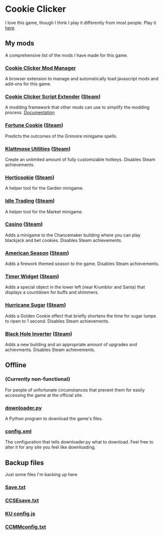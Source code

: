 # Cookie Clicker

I love this game, though I think I play it differently from most people. Play it [here](https://orteil.dashnet.org/cookieclicker/).

## My mods

A comprehensive list of the mods I have made for this game.

### [Cookie Clicker Mod Manager](https://github.com/klattmose/CookieClickerModManager)

A browser extension to manage and automatically load javascript mods and add-ons for this game.

### [Cookie Clicker Script Extender](https://klattmose.github.io/CookieClicker/CCSE.js)  ([Steam](https://klattmose.github.io/CookieClicker/SteamMods/CCSE.zip))

A modding framework that other mods can use to simplify the modding process. [Documentation](https://klattmose.github.io/CookieClicker/CCSE-POCs/)

### [Fortune Cookie](https://klattmose.github.io/CookieClicker/FortuneCookie.js)  ([Steam](https://klattmose.github.io/CookieClicker/SteamMods/FortuneCookie.zip))

Predicts the outcomes of the Grimoire minigame spells.

### [Klattmose Utilities](https://klattmose.github.io/CookieClicker/KlattmoseUtilities.js)  ([Steam](https://klattmose.github.io/CookieClicker/SteamMods/KlattmoseUtilities.zip))

Create an unlimited amount of fully customizable hotkeys.
Disables Steam achievements.

### [Horticookie](https://klattmose.github.io/CookieClicker/Horticookie.js)  ([Steam](https://klattmose.github.io/CookieClicker/SteamMods/Horticookie.zip))

A helper tool for the Garden minigame.

### [Idle Trading](https://klattmose.github.io/CookieClicker/IdleTrading.js)  ([Steam](https://klattmose.github.io/CookieClicker/SteamMods/IdleTrading.zip))

A helper tool for the Market minigame.

### [Casino](https://klattmose.github.io/CookieClicker/minigameCasino.js)  ([Steam](https://klattmose.github.io/CookieClicker/SteamMods/Casino.zip))

Adds a minigame to the Chancemaker building where you can play blackjack and bet cookies.
Disables Steam achievements.

### [American Season](https://klattmose.github.io/CookieClicker/AmericanSeason.js)  ([Steam](https://klattmose.github.io/CookieClicker/SteamMods/AmericanSeason.zip))

Adds a firework themed season to the game.
Disables Steam achievements.

### [Timer Widget](https://klattmose.github.io/CookieClicker/CCSE-POCs/TimerWidget.js)  ([Steam](https://klattmose.github.io/CookieClicker/SteamMods/TimerWidget.zip))

Adds a special object in the lower left (near Krumblor and Santa) that displays a countdown for buffs and shimmers.

### [Hurricane Sugar](https://klattmose.github.io/CookieClicker/CCSE-POCs/HurricaneSugar.js)  ([Steam](https://klattmose.github.io/CookieClicker/SteamMods/HurricaneSugar.zip))

Adds a Golden Cookie effect that briefly shortens the time for sugar lumps to ripen to 1 second.
Disables Steam achievements.

### [Black Hole Inverter](https://klattmose.github.io/CookieClicker/CCSE-POCs/BlackholeInverter.js)  ([Steam](https://klattmose.github.io/CookieClicker/SteamMods/BlackholeInverter.zip))

Adds a new building and an appropriate amount of upgrades and achievments.
Disables Steam achievements.

## Offline

### (Currently non-functional)

For people of unfortunate circumstances that prevent them for easily accessing the game at the official site.

### [downloader.py](https://klattmose.github.io/CookieClicker/downloader.py)

A Python program to download the game's files.

### [config.xml](https://klattmose.github.io/CookieClicker/config.xml)

The configuration that tells downloader.py what to download. Feel free to alter it for any site you feel like downloading.

## Backup files

Just some files I'm backing up here

### [Save.txt](https://klattmose.github.io/CookieClicker/Save.txt)
### [CCSEsave.txt](https://klattmose.github.io/CookieClicker/CCSEsave.txt)
### [KU config.js](https://klattmose.github.io/CookieClicker/KU%20config.js)
### [CCMMconfig.txt](https://klattmose.github.io/CookieClicker/CCMMconfig.txt)
